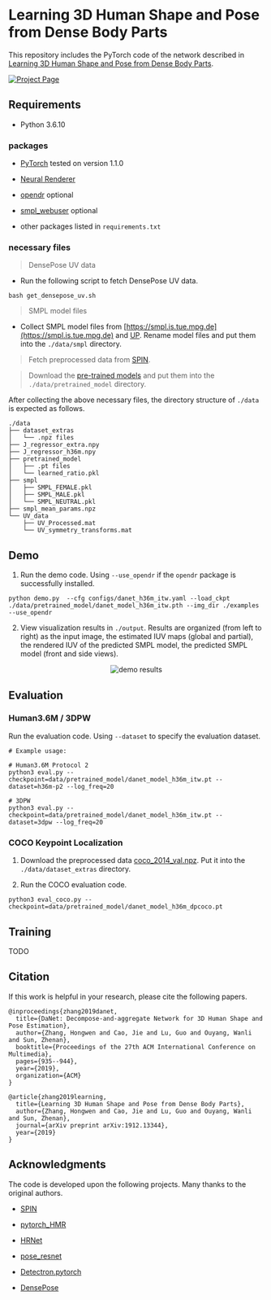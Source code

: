# Learning 3D Human Shape and Pose from Dense Body Parts

This repository includes the PyTorch code of the network described in [Learning 3D Human Shape and Pose from Dense Body Parts](https://hongwenzhang.github.io/dense2mesh/pdf/learning3Dhuman.pdf).

[![Project Page](https://hongwenzhang.github.io/dense2mesh/img/framework.png "Project Page")](https://hongwenzhang.github.io/dense2mesh)

## Requirements

- Python 3.6.10

### packages

- [PyTorch](https://www.pytorch.org) tested on version 1.1.0

- [Neural Renderer](https://github.com/daniilidis-group/neural_renderer)

- [opendr](https://gitlab.eecs.umich.edu/ngv-python-modules/opendr#) optional

- [smpl_webuser](https://smpl.is.tue.mpg.de) optional

- other packages listed in `requirements.txt`

### necessary files

> DensePose UV data

- Run the following script to fetch DensePose UV data.

```
bash get_densepose_uv.sh
```
> SMPL model files

- Collect SMPL model files from [https://smpl.is.tue.mpg.de](https://smpl.is.tue.mpg.de) and [UP](https://github.com/classner/up/blob/master/models/3D/basicModel_neutral_lbs_10_207_0_v1.0.0.pkl). Rename model files and put them into the `./data/smpl` directory.

> Fetch preprocessed data from [SPIN](https://github.com/nkolot/SPIN#fetch-data).

> Download the [pre-trained models](https://drive.google.com/drive/folders/1vP3HxsMHdB3_2lthLDq1RTsVeBnOJlpC?usp=sharing) and put them into the `./data/pretrained_model` directory.

After collecting the above necessary files, the directory structure of `./data` is expected as follows.  
```
./data
├── dataset_extras
│   └── .npz files
├── J_regressor_extra.npy
├── J_regressor_h36m.npy
├── pretrained_model
│   ├── .pt files
│   └── learned_ratio.pkl
├── smpl
│   ├── SMPL_FEMALE.pkl
│   ├── SMPL_MALE.pkl
│   └── SMPL_NEUTRAL.pkl
├── smpl_mean_params.npz
└── UV_data
    ├── UV_Processed.mat
    └── UV_symmetry_transforms.mat
```


## Demo

1. Run the demo code. Using `--use_opendr` if the `opendr` package is successfully installed.

```
python demo.py  --cfg configs/danet_h36m_itw.yaml --load_ckpt ./data/pretrained_model/danet_model_h36m_itw.pth --img_dir ./examples --use_opendr
```

2. View visualization results in `./output`. Results are organized (from left to right) as the input image, the estimated IUV maps (global and partial), the rendered IUV of the predicted SMPL model, the predicted SMPL model (front and side views).

<p align='center'>
<img src='https://hongwenzhang.github.io/dense2mesh/img/demo_result.png' title='demo results' style='max-width:600px'></img>
</p>

## Evaluation

### Human3.6M / 3DPW

Run the evaluation code. Using `--dataset` to specify the evaluation dataset.
```
# Example usage:

# Human3.6M Protocol 2
python3 eval.py --checkpoint=data/pretrained_model/danet_model_h36m_itw.pt --dataset=h36m-p2 --log_freq=20

# 3DPW
python3 eval.py --checkpoint=data/pretrained_model/danet_model_h36m_itw.pt --dataset=3dpw --log_freq=20
```

### COCO Keypoint Localization

1. Download the preprocessed data [coco_2014_val.npz](https://drive.google.com/drive/folders/1vP3HxsMHdB3_2lthLDq1RTsVeBnOJlpC?usp=sharing). Put it into the `./data/dataset_extras` directory. 

2. Run the COCO evaluation code.
```
python3 eval_coco.py --checkpoint=data/pretrained_model/danet_model_h36m_dpcoco.pt
```

## Training

TODO

## Citation
If this work is helpful in your research, please cite the following papers.
```
@inproceedings{zhang2019danet,
  title={DaNet: Decompose-and-aggregate Network for 3D Human Shape and Pose Estimation},
  author={Zhang, Hongwen and Cao, Jie and Lu, Guo and Ouyang, Wanli and Sun, Zhenan},
  booktitle={Proceedings of the 27th ACM International Conference on Multimedia},
  pages={935--944},
  year={2019},
  organization={ACM}
}

@article{zhang2019learning,
  title={Learning 3D Human Shape and Pose from Dense Body Parts},
  author={Zhang, Hongwen and Cao, Jie and Lu, Guo and Ouyang, Wanli and Sun, Zhenan},
  journal={arXiv preprint arXiv:1912.13344},
  year={2019}
}
```

## Acknowledgments

The code is developed upon the following projects. Many thanks to the original authors.

- [SPIN](https://github.com/nkolot/SPIN)

- [pytorch_HMR](https://github.com/MandyMo/pytorch_HMR)

- [HRNet](https://github.com/leoxiaobin/deep-high-resolution-net.pytorch)

- [pose_resnet](https://github.com/Microsoft/human-pose-estimation.pytorch)

- [Detectron.pytorch](https://github.com/roytseng-tw/Detectron.pytorch)

- [DensePose](https://github.com/facebookresearch/DensePose)
